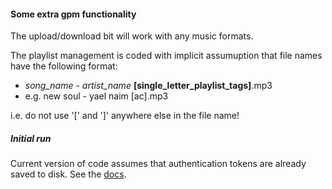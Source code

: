 #### Some extra gpm functionality

The upload/download bit will work with any music formats.

The playlist management is coded with implicit assumuption that file names have the following format:
* *song_name* - *artist_name* **[single_letter_playlist_tags]**.mp3
* e.g. new soul - yael naim [ac].mp3

i.e. do not use '\[' and '\]' anywhere else in the file name\!


##### Initial run

Current version of code assumes that authentication tokens are already saved to disk. See the [docs](https://unofficial-google-music-api.readthedocs.io/en/latest/index.html). 
